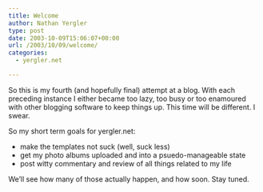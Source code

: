```yaml
---
title: Welcome
author: Nathan Yergler
type: post
date: 2003-10-09T15:06:07+00:00
url: /2003/10/09/welcome/
categories:
  - yergler.net

---
```

So this is my fourth (and hopefully final) attempt at a blog. With each
preceding instance I either became too lazy, too busy or too enamoured with
other blogging software to keep things up. This time will be different. I swear.

So my short term goals for yergler.net:

* make the templates not suck (well, suck less)
* get my photo albums uploaded and into a psuedo-manageable state
* post witty commentary and review of all things related to my life

We’ll see how many of those actually happen, and how soon. Stay tuned.
